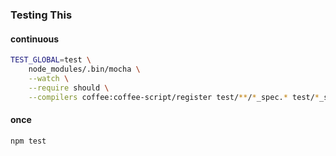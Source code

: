 ### Testing This

#### continuous

```bash
TEST_GLOBAL=test \
    node_modules/.bin/mocha \
    --watch \
    --require should \
    --compilers coffee:coffee-script/register test/**/*_spec.* test/*_spec.coffee
```

#### once

```bash
npm test
```
